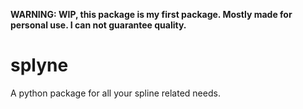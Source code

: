 **WARNING: WIP, this package is my first package. Mostly made for personal use. I can not guarantee quality.**

# splyne
A python package for all your spline related needs.
